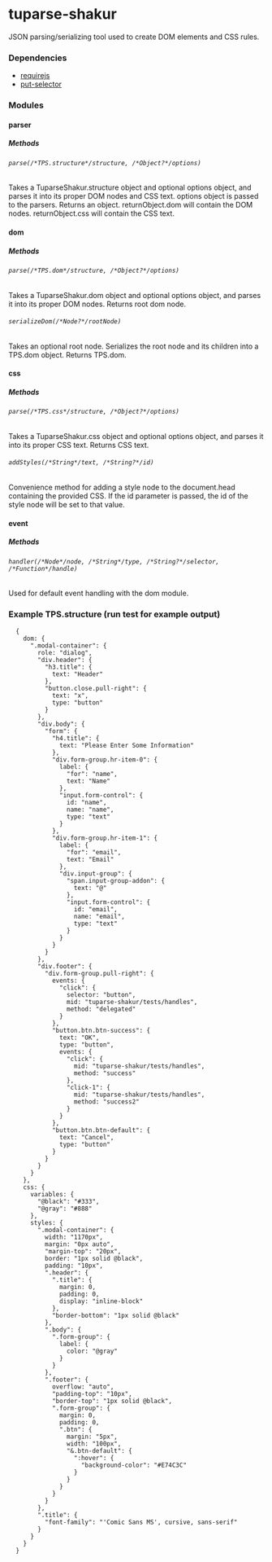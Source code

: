 tuparse-shakur
==============

JSON parsing/serializing tool used to create DOM elements and CSS rules.

### Dependencies

* [requirejs](https://github.com/jrburke/requirejs)
* [put-selector](https://github.com/kriszyp/put-selector)

### Modules
#### parser
##### Methods
###### `parse(/*TPS.structure*/structure, /*Object?*/options)`
Takes a TuparseShakur.structure object and optional options object, and parses it into its proper DOM nodes and CSS text.  options object is passed to the parsers.  Returns an object.  returnObject.dom will contain the DOM nodes.  returnObject.css will contain the CSS text.

#### dom
##### Methods
###### `parse(/*TPS.dom*/structure, /*Object?*/options)`
Takes a TuparseShakur.dom object and optional options object, and parses it into its proper DOM nodes.  Returns root dom node.
###### `serializeDom(/*Node?*/rootNode)`
Takes an optional root node.  Serializes the root node and its children into a TPS.dom object.  Returns TPS.dom.

#### css
##### Methods
###### `parse(/*TPS.css*/structure, /*Object?*/options)`
Takes a TuparseShakur.css object and optional options object, and parses it into its proper CSS text.  Returns CSS text.
###### `addStyles(/*String*/text, /*String?*/id)`
Convenience method for adding a style node to the document.head containing the provided CSS.  If the id parameter is passed, the id of the style node will be set to that value.

#### event
##### Methods
###### `handler(/*Node*/node, /*String*/type, /*String?*/selector, /*Function*/handle)`
Used for default event handling with the dom module.

### Example TPS.structure (run test for example output)
```
  {
    dom: {
      ".modal-container": {
        role: "dialog",
        "div.header": {
          "h3.title": {
            text: "Header"
          },
          "button.close.pull-right": {
            text: "x",
            type: "button"
          }
        },
        "div.body": {
          "form": {
            "h4.title": {
              text: "Please Enter Some Information"
            },
            "div.form-group.hr-item-0": {
              label: {
                "for": "name",
                text: "Name"
              },
              "input.form-control": {
                id: "name",
                name: "name",
                type: "text"
              }
            },
            "div.form-group.hr-item-1": {
              label: {
                "for": "email",
                text: "Email"
              },
              "div.input-group": {
                "span.input-group-addon": {
                  text: "@"
                },
                "input.form-control": {
                  id: "email",
                  name: "email",
                  type: "text"
                }
              }
            }
          }
        },
        "div.footer": {
          "div.form-group.pull-right": {
            events: {
              "click": {
                selector: "button",
                mid: "tuparse-shakur/tests/handles",
                method: "delegated"
              }
            },
            "button.btn.btn-success": {
              text: "OK",
              type: "button",
              events: {
                "click": {
                  mid: "tuparse-shakur/tests/handles",
                  method: "success"
                },
                "click-1": {
                  mid: "tuparse-shakur/tests/handles",
                  method: "success2"
                }
              }
            },
            "button.btn.btn-default": {
              text: "Cancel",
              type: "button"
            }
          }
        }
      }
    },
    css: {
      variables: {
        "@black": "#333",
        "@gray": "#888"
      },
      styles: {
        ".modal-container": {
          width: "1170px",
          margin: "0px auto",
          "margin-top": "20px",
          border: "1px solid @black",
          padding: "10px",
          ".header": {
            ".title": {
              margin: 0,
              padding: 0,
              display: "inline-block"
            },
            "border-bottom": "1px solid @black"
          },
          ".body": {
            ".form-group": {
              label: {
                color: "@gray"
              }
            }
          },
          ".footer": {
            overflow: "auto",
            "padding-top": "10px",
            "border-top": "1px solid @black",
            ".form-group": {
              margin: 0,
              padding: 0,
              ".btn": {
                margin: "5px",
                width: "100px",
                "&.btn-default": {
                  ":hover": {
                    "background-color": "#E74C3C"
                  }
                }
              }
            }
          }
        },
        ".title": {
          "font-family": "'Comic Sans MS', cursive, sans-serif"
        }
      }
    }
  }
```
